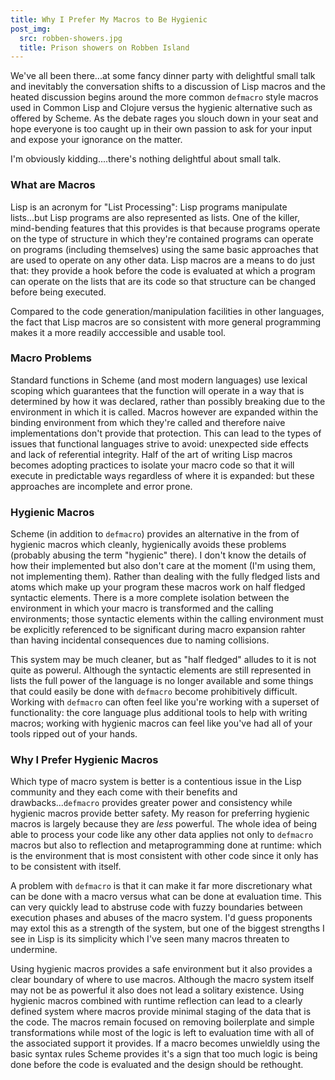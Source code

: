 ```yaml
---
title: Why I Prefer My Macros to Be Hygienic
post_img:
  src: robben-showers.jpg
  title: Prison showers on Robben Island
---
```


We've all been there...at some fancy dinner party with delightful
small talk and inevitably the conversation shifts to a discussion of
Lisp macros and the heated discussion begins around the more common `defmacro`
style macros used in Common Lisp and Clojure versus the hygienic
alternative such as offered by Scheme. As the debate rages you slouch down in
your seat and hope everyone is too caught up in their own passion to
ask for your input and expose your ignorance on the matter. 

I'm obviously kidding....there's nothing delightful about small talk.

<!--more-->

### What are Macros

Lisp is an acronym for "List Processing": Lisp programs manipulate
lists...but Lisp programs are also represented as lists. One of the
killer, mind-bending features that this provides is that because
programs operate on the type of structure in which they're contained
programs can operate on programs (including themselves) using the same
basic approaches that are used to operate on any other data. Lisp macros
are a means to do just that: they provide a hook before the code is
evaluated at which a program can operate on the lists that are its
code so that structure can be changed before being executed.

Compared to the code generation/manipulation facilities in other
languages, the fact that Lisp macros are so consistent with more
general programming makes it a more readily acccessible and usable tool.

### Macro Problems

Standard functions in Scheme (and most modern languages) use lexical
scoping which guarantees that the function will operate in a way that
is determined by how it was declared, rather than possibly breaking
due to the environment in which it is called. Macros however are
expanded within the binding environment from which they're called
and therefore naive implementations don't provide that
protection. This can lead to the types of issues that functional
languages strive to avoid: unexpected side effects and lack of
referential integrity. Half of the art of writing Lisp macros becomes
adopting practices to isolate your macro code so that it will
execute in predictable ways regardless of where it is expanded:
but these approaches are incomplete and error prone.

### Hygienic Macros

Scheme (in addition to `defmacro`) provides an alternative in the from
of hygienic macros which cleanly, hygienically avoids these problems
(probably abusing the term "hygienic" there). I don't know the details of
how their implemented but also don't care at the moment (I'm
using them, not implementing them). Rather than dealing with the fully
fledged lists and atoms which make up your program these macros work on
half fledged syntactic elements. There is a more complete isolation
between the environment in which your macro is transformed and the
calling environments; those syntactic elements within the calling
environment must be explicitly referenced to be significant during
macro expansion rahter than having incidental consequences due to
naming collisions.

This system may be much cleaner, but as "half fledged" alludes to it
is not quite as powerul. Although the syntactic elements are
still represented in lists the full power of the language is no longer
available and some things that could easily be done with `defmacro`
become prohibitively difficult. Working with `defmacro` can often feel
like you're working with a superset of functionality: the core
language plus additional tools to help with writing macros; working
with hygienic macros can feel like you've had all of your tools ripped
out of your hands.

### Why I Prefer Hygienic Macros

Which type of macro system is better is a contentious issue in the
Lisp community and they each come with their benefits and
drawbacks...`defmacro` provides greater power and consistency while
hygienic macros provide better safety. My reason for preferring hygienic
macros is largely because they are _less_ powerful. The whole idea of
being able to process your code like any other data applies not only
to `defmacro` macros but also to reflection and
metaprogramming done at runtime: which is the environment that is most
consistent with other code since it only has to be consistent with itself.

A problem with `defmacro` is that it can make it far more
discretionary what can be done with a macro versus what can be done at
evaluation time. This can very quickly lead to abstruse code with
fuzzy boundaries between execution phases and abuses of the macro
system. I'd guess proponents may extol this as a strength of the
system, but one of the biggest strengths I see in Lisp is its
simplicity which I've seen many macros threaten to undermine.

Using hygienic macros provides a safe environment but it also provides
a clear boundary of where to use macros. Although the macro system
itself may not be as powerful it also does not lead a solitary
existence. Using hygienic macros combined with runtime reflection
can lead to a clearly defined system where macros provide minimal
staging of the data that is the code.
The macros remain focused on removing boilerplate and
simple transformations while most of the
logic is left to evaluation time with all of the associated support it
provides. If a macro becomes unwieldly using the basic syntax rules
Scheme provides it's a sign that too much logic is being done before
the code is evaluated and the design should be rethought.
